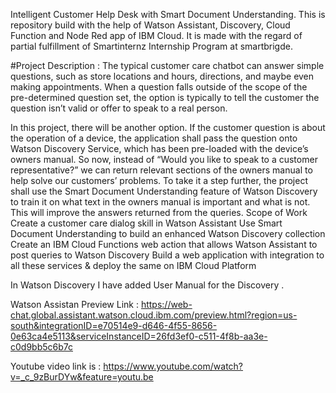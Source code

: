 Intelligent Customer Help Desk with Smart Document Understanding. This is repository build with the help of Watson Assistant, Discovery, Cloud Function and Node Red app of IBM Cloud. It is made with the regard of partial fulfillment of Smartinternz Internship Program at smartbrigde.

#Project Description : The typical customer care chatbot can answer simple questions, such as store locations and hours, directions, and maybe even making appointments. When a question falls outside of the scope of the pre-determined question set, the option is typically to tell the customer the question isn’t valid or offer to speak to a real person.

In this project, there will be another option. If the customer question is about the operation of a device, the application shall pass the question onto Watson Discovery Service, which has been pre-loaded with the device’s owners manual. So now, instead of “Would you like to speak to a customer representative?” we can return relevant sections of the owners manual to help solve our customers’ problems. To take it a step further, the project shall use the Smart Document Understanding feature of Watson Discovery to train it on what text in the owners manual is important and what is not. This will improve the answers returned from the queries. Scope of Work Create a customer care dialog skill in Watson Assistant Use Smart Document Understanding to build an enhanced Watson Discovery collection Create an IBM Cloud Functions web action that allows Watson Assistant to post queries to Watson Discovery Build a web application with integration to all these services & deploy the same on IBM Cloud Platform

In Watson Discovery I have added User Manual for the Discovery .



Watson Assistan Preview Link : https://web-chat.global.assistant.watson.cloud.ibm.com/preview.html?region=us-south&integrationID=e70514e9-d646-4f55-8656-0e63ca4e5113&serviceInstanceID=26fd3ef0-c511-4f8b-aa3e-c0d9bb5c6b7c

Youtube video link is : https://www.youtube.com/watch?v=_c_9zBurDYw&feature=youtu.be
